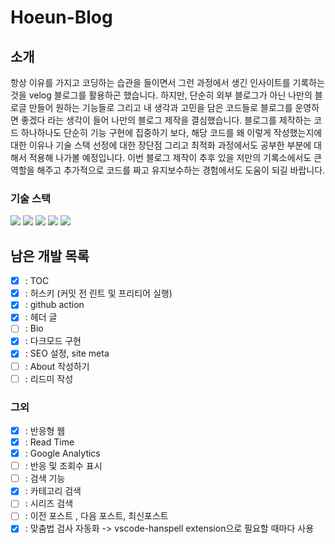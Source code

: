 # Hoeun-Blog

## 소개

항상 이유를 가지고 코딩하는 습관을 들이면서 그런 과정에서 생긴 인사이트를 기록하는 것을 velog 블로그를 활용하곤 했습니다.
하지만, 단순히 외부 블로그가 아닌 나만의 블로글 만들어 원하는 기능들로 그리고 내 생각과 고민을 담은 코드들로 블로그를 운영하면 좋겠다 라는 생각이 들어 나만의 블로그 제작을 결심했습니다.
블로그를 제작하는 코드 하나하나도 단순히 기능 구현에 집중하기 보다, 해당 코드를 왜 이렇게 작성했는지에 대한 이유나 기술 스택 선정에 대한 장단점 그리고 최적화 과정에서도 공부한 부분에 대해서 적용해 나가볼 예정입니다.
이번 블로그 제작이 추후 있을 저만의 기록소에서도 큰 역할을 해주고 추가적으로 코드를 짜고 유지보수하는 경험에서도 도움이 되길 바랍니다.

### 기술 스택

<img src="https://img.shields.io/badge/TypeScript-3178C6?style=for-the-badge&logo=TypeScript&logoColor=white"> <img src="https://img.shields.io/badge/React-61DAFB?style=for-the-badge&logo=React&logoColor=white"> <img src="https://img.shields.io/badge/Gatsby-663399?style=for-the-badge&logo=Gatsby&logoColor=white"> <img src="https://img.shields.io/badge/css-1572B6?style=for-the-badge&logo=css3&logoColor=white"> <img src="https://img.shields.io/badge/Emotion-C865B9?style=flat&logo=emotion&logoColor=white"/>

## 남은 개발 목록

- [x] : TOC
- [x] : 허스키 (커밋 전 린트 및 프리티어 실행)
- [x] : github action
- [x] : 헤더 글
- [ ] : Bio
- [x] : 다크모드 구현
- [x] : SEO 설정, site meta
- [ ] : About 작성하기
- [ ] : 리드미 작성

### 그외

- [x] : 반응형 웹
- [x] : Read Time
- [x] : Google Analytics
- [ ] : 반응 및 조회수 표시
- [ ] : 검색 기능
- [x] : 카테고리 검색
- [ ] : 시리즈 검색
- [ ] : 이전 포스트 , 다음 포스트, 최신포스트
- [x] : 맞춤법 검사 자동화 -> vscode-hanspell extension으로 필요할 때마다 사용